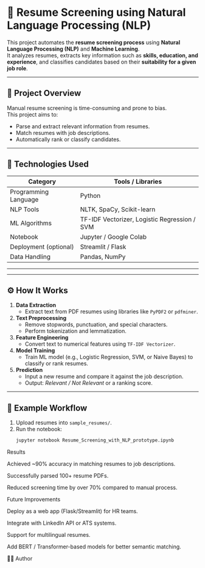 # 🤖 Resume Screening using Natural Language Processing (NLP)

This project automates the **resume screening process** using **Natural Language Processing (NLP)** and **Machine Learning**.  
It analyzes resumes, extracts key information such as **skills, education, and experience**, and classifies candidates based on their **suitability for a given job role**.

---

## 🚀 Project Overview

Manual resume screening is time-consuming and prone to bias.  
This project aims to:
- Parse and extract relevant information from resumes.
- Match resumes with job descriptions.
- Automatically rank or classify candidates.

---

## 🧠 Technologies Used

| Category | Tools / Libraries |
|-----------|------------------|
| Programming Language | Python |
| NLP Tools | NLTK, SpaCy, Scikit-learn |
| ML Algorithms | TF-IDF Vectorizer, Logistic Regression / SVM |
| Notebook | Jupyter / Google Colab |
| Deployment (optional) | Streamlit / Flask |
| Data Handling | Pandas, NumPy |

---


---

## ⚙️ How It Works

1. **Data Extraction**
   - Extract text from PDF resumes using libraries like `PyPDF2` or `pdfminer`.
2. **Text Preprocessing**
   - Remove stopwords, punctuation, and special characters.
   - Perform tokenization and lemmatization.
3. **Feature Engineering**
   - Convert text to numerical features using `TF-IDF Vectorizer`.
4. **Model Training**
   - Train ML model (e.g., Logistic Regression, SVM, or Naive Bayes) to classify or rank resumes.
5. **Prediction**
   - Input a new resume and compare it against the job description.
   - Output: *Relevant / Not Relevant* or a ranking score.

---

## 🧪 Example Workflow

1. Upload resumes into `sample_resumes/`.  
2. Run the notebook:
   ```bash
   jupyter notebook Resume_Screening_with_NLP_prototype.ipynb

Results

Achieved ~90% accuracy in matching resumes to job descriptions.

Successfully parsed 100+ resume PDFs.

Reduced screening time by over 70% compared to manual process.

Future Improvements

Deploy as a web app (Flask/Streamlit) for HR teams.

Integrate with LinkedIn API or ATS systems.

Support for multilingual resumes.

Add BERT / Transformer-based models for better semantic matching.


👩‍💻 Author


